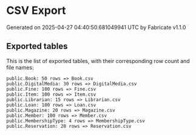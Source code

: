 # CSV Export

Generated on 2025-04-27 04:40:50.681049941 UTC by Fabricate v1.1.0

## Exported tables

This is the list of exported tables, with their corresponding row count and file names:

    public.Book: 50 rows => Book.csv
    public.DigitalMedia: 30 rows => DigitalMedia.csv
    public.Fine: 100 rows => Fine.csv
    public.Item: 100 rows => Item.csv
    public.Librarian: 15 rows => Librarian.csv
    public.Loan: 100 rows => Loan.csv
    public.Magazine: 20 rows => Magazine.csv
    public.Member: 100 rows => Member.csv
    public.MembershipType: 4 rows => MembershipType.csv
    public.Reservation: 20 rows => Reservation.csv